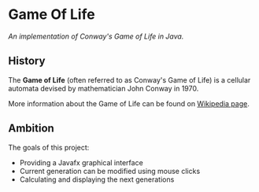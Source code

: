 # Game Of Life 

*An implementation of Conway's Game of Life in Java.*

## History
The **Game of Life** (often referred to as Conway's Game of Life) 
is a cellular automata devised by mathematician John Conway in 1970.

More information about the Game of Life can be found on
[Wikipedia page](https://en.wikipedia.org/wiki/Conway's_Game_of_Life).

## Ambition

The goals of this project:
- Providing a Javafx graphical interface
- Current generation can be modified using mouse clicks
- Calculating and displaying the next generations
